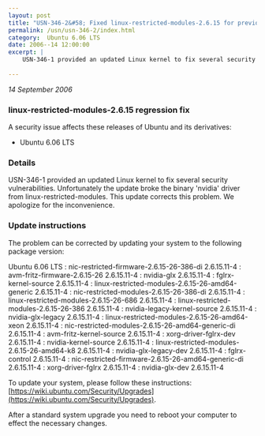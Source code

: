 ```yaml
---
layout: post
title: "USN-346-2&#58; Fixed linux-restricted-modules-2.6.15 for previous Linux kernel update"
permalink: /usn/usn-346-2/index.html
category:  Ubuntu 6.06 LTS
date: 2006--14 12:00:00
excerpt: |
    USN-346-1 provided an updated Linux kernel to fix several security vulnerabilities. Unfortunately the update broke the binary &#39;nvidia&#39; driver from linux-restricted-modules. This update corrects this problem. We apologize for the inconvenience.
    
--- 
```

 
 

*14 September 2006*

### linux-restricted-modules-2.6.15 regression fix

A security issue affects these releases of Ubuntu and its derivatives:

* Ubuntu 6.06 LTS

### Details

USN-346-1 provided an updated Linux kernel to fix several security vulnerabilities. Unfortunately the update broke the binary &#39;nvidia&#39; driver from linux-restricted-modules. This update corrects this problem. We apologize for the inconvenience.

### Update instructions

The problem can be corrected by updating your system to the following package version:

Ubuntu 6.06 LTS
 : nic-restricted-firmware-2.6.15-26-386-di <span>2.6.15.11-4</span>
 : avm-fritz-firmware-2.6.15-26 <span>2.6.15.11-4</span>
 : nvidia-glx <span>2.6.15.11-4</span>
 : fglrx-kernel-source <span>2.6.15.11-4</span>
 : linux-restricted-modules-2.6.15-26-amd64-generic <span>2.6.15.11-4</span>
 : nic-restricted-modules-2.6.15-26-386-di <span>2.6.15.11-4</span>
 : linux-restricted-modules-2.6.15-26-686 <span>2.6.15.11-4</span>
 : linux-restricted-modules-2.6.15-26-386 <span>2.6.15.11-4</span>
 : nvidia-legacy-kernel-source <span>2.6.15.11-4</span>
 : nvidia-glx-legacy <span>2.6.15.11-4</span>
 : linux-restricted-modules-2.6.15-26-amd64-xeon <span>2.6.15.11-4</span>
 : nic-restricted-modules-2.6.15-26-amd64-generic-di <span>2.6.15.11-4</span>
 : avm-fritz-kernel-source <span>2.6.15.11-4</span>
 : xorg-driver-fglrx-dev <span>2.6.15.11-4</span>
 : nvidia-kernel-source <span>2.6.15.11-4</span>
 : linux-restricted-modules-2.6.15-26-amd64-k8 <span>2.6.15.11-4</span>
 : nvidia-glx-legacy-dev <span>2.6.15.11-4</span>
 : fglrx-control <span>2.6.15.11-4</span>
 : nic-restricted-firmware-2.6.15-26-amd64-generic-di <span>2.6.15.11-4</span>
 : xorg-driver-fglrx <span>2.6.15.11-4</span>
 : nvidia-glx-dev <span>2.6.15.11-4</span>

To update your system, please follow these instructions: [https://wiki.ubuntu.com/Security/Upgrades](https://wiki.ubuntu.com/Security/Upgrades).

After a standard system upgrade you need to reboot your computer to effect the necessary changes.

